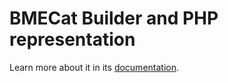 BMECat Builder and PHP representation
====================================

Learn more about it in its [documentation](http://unsicherheitsagent.de).